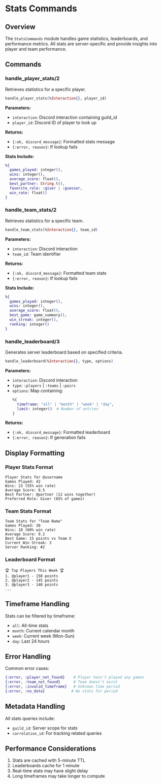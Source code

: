 # Stats Commands

## Overview
The `StatsCommands` module handles game statistics, leaderboards, and performance metrics. All stats are server-specific and provide insights into player and team performance.

## Commands

### handle_player_stats/2
Retrieves statistics for a specific player.

```elixir
handle_player_stats(%Interaction{}, player_id)
```

**Parameters:**
- `interaction`: Discord interaction containing guild_id
- `player_id`: Discord ID of player to look up

**Returns:**
- `{:ok, discord_message}`: Formatted stats message
- `{:error, reason}`: If lookup fails

**Stats Include:**
```elixir
%{
  games_played: integer(),
  wins: integer(),
  average_score: float(),
  best_partner: String.t(),
  favorite_role: :giver | :guesser,
  win_rate: float()
}
```

### handle_team_stats/2
Retrieves statistics for a specific team.

```elixir
handle_team_stats(%Interaction{}, team_id)
```

**Parameters:**
- `interaction`: Discord interaction
- `team_id`: Team identifier

**Returns:**
- `{:ok, discord_message}`: Formatted team stats
- `{:error, reason}`: If lookup fails

**Stats Include:**
```elixir
%{
  games_played: integer(),
  wins: integer(),
  average_score: float(),
  best_game: game_summary(),
  win_streak: integer(),
  ranking: integer()
}
```

### handle_leaderboard/3
Generates server leaderboard based on specified criteria.

```elixir
handle_leaderboard(%Interaction{}, type, options)
```

**Parameters:**
- `interaction`: Discord interaction
- `type`: `:players` | `:teams` | `:pairs`
- `options`: Map containing:
  ```elixir
  %{
    timeframe: "all" | "month" | "week" | "day",
    limit: integer()  # Number of entries
  }
  ```

**Returns:**
- `{:ok, discord_message}`: Formatted leaderboard
- `{:error, reason}`: If generation fails

## Display Formatting

### Player Stats Format
```
Player Stats for @username
Games Played: 42
Wins: 23 (55% win rate)
Average Score: 8.5
Best Partner: @partner (12 wins together)
Preferred Role: Giver (65% of games)
```

### Team Stats Format
```
Team Stats for "Team Name"
Games Played: 30
Wins: 18 (60% win rate)
Average Score: 9.2
Best Game: 15 points vs Team X
Current Win Streak: 3
Server Ranking: #2
```

### Leaderboard Format
```
🏆 Top Players This Week 🏆
1. @player1 - 150 points
2. @player2 - 145 points
3. @player3 - 140 points
...
```

## Timeframe Handling

Stats can be filtered by timeframe:
- `all`: All-time stats
- `month`: Current calendar month
- `week`: Current week (Mon-Sun)
- `day`: Last 24 hours

## Error Handling

Common error cases:
```elixir
{:error, :player_not_found}    # Player hasn't played any games
{:error, :team_not_found}      # Team doesn't exist
{:error, :invalid_timeframe}   # Unknown time period
{:error, :no_data}            # No stats for period
```

## Metadata Handling

All stats queries include:
- `guild_id`: Server scope for stats
- `correlation_id`: For tracking related queries

## Performance Considerations

1. Stats are cached with 5-minute TTL
2. Leaderboards cache for 1 minute
3. Real-time stats may have slight delay
4. Long timeframes may take longer to compute 